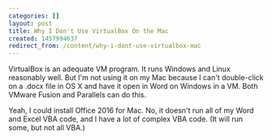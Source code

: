 ```yaml
---
categories: []
layout: post
title: Why I Don't Use VirtualBox On the Mac
created: 1457994637
redirect_from: /content/why-i-dont-use-virtualbox-mac
---
```

VirtualBox is an adequate VM program.  It runs Windows and Linux reasonably well.  But I'm not using it on my Mac because I can't double-click on a .docx file in OS X and have it open in Word on Windows in a VM.  Both VMware Fusion and Parallels can do this.

Yeah, I could install Office 2016 for Mac.  No, it doesn't run all of my Word and Excel VBA code, and I have a lot of complex VBA code.  (It will run some, but not all VBA.)
